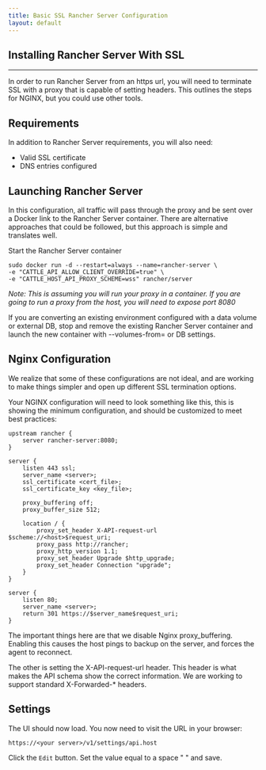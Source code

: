 ```yaml
---
title: Basic SSL Rancher Server Configuration
layout: default
---
```


## Installing Rancher Server With SSL
---

In order to run Rancher Server from an https url, you will need to terminate SSL with a proxy that is capable of setting headers. This outlines the steps for NGINX, but you could use other tools.

## Requirements
In addition to Rancher Server requirements, you will also need:

* Valid SSL certificate
* DNS entries configured

## Launching Rancher Server

In this configuration, all traffic will pass through the proxy and be sent over a Docker link to the Rancher Server container. There are alternative approaches that could be followed, but this approach is simple and translates well. 

Start the Rancher Server container

```
sudo docker run -d --restart=always --name=rancher-server \
-e "CATTLE_API_ALLOW_CLIENT_OVERRIDE=true" \
-e "CATTLE_HOST_API_PROXY_SCHEME=wss" rancher/server
```

*Note: This is assuming you will run your proxy in a container. If you are going to run a proxy from the host, you will need to expose port 8080* 

If you are converting an existing environment configured with a data volume or external DB, stop and remove the existing Rancher Server container and launch the new container with --volumes-from=<data container> or DB settings. 

## Nginx Configuration

We realize that some of these configurations are not ideal, and are working to make things simpler and open up different SSL termination options.

Your NGINX configuration will need to look something like this, this is showing the minimum configuration, and should be customized to meet best practices:

```
upstream rancher {
    server rancher-server:8080;
}

server {
    listen 443 ssl;
    server_name <server>;
    ssl_certificate <cert_file>;
    ssl_certificate_key <key_file>;

    proxy_buffering off;
    proxy_buffer_size 512;

    location / {
        proxy_set_header X-API-request-url $scheme://<host>$request_uri;
        proxy_pass http://rancher;
        proxy_http_version 1.1;
        proxy_set_header Upgrade $http_upgrade;
        proxy_set_header Connection "upgrade";
    }
}

server {
    listen 80;
    server_name <server>;
    return 301 https://$server_name$request_uri;
}
```

The important things here are that we disable Nginx proxy_buffering. Enabling this causes the host pings to backup on the server, and forces the agent to reconnect.

The other is setting the X-API-request-url header. This header is what makes the API schema show the correct information. We are working to support standard X-Forwarded-* headers. 

## Settings

The UI should now load. You now need to visit the URL in your browser:

`https://<your server>/v1/settings/api.host`

Click the `Edit` button. Set the value equal to a space " " and save.







